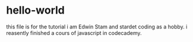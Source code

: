 # hello-world
this file is for the tutorial
i am Edwin Stam and stardet coding as a hobby.
i reasently finished a cours of javascript in codecademy.
